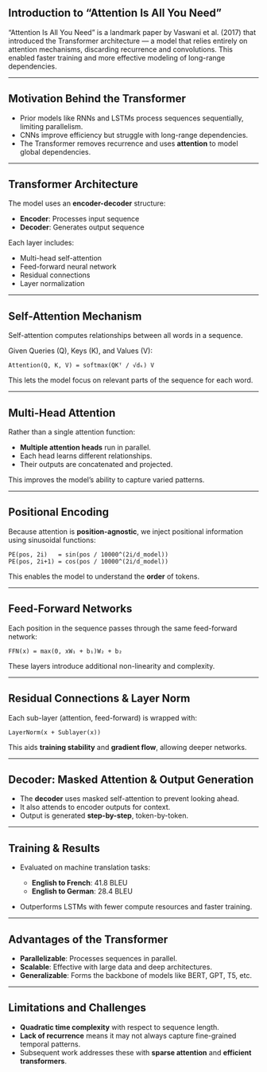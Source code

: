 ## Introduction to “Attention Is All You Need”

“Attention Is All You Need” is a landmark paper by Vaswani et al. (2017) that introduced the Transformer architecture — a model that relies entirely on attention mechanisms, discarding recurrence and convolutions. This enabled faster training and more effective modeling of long-range dependencies.

---

## Motivation Behind the Transformer

* Prior models like RNNs and LSTMs process sequences sequentially, limiting parallelism.
* CNNs improve efficiency but struggle with long-range dependencies.
* The Transformer removes recurrence and uses **attention** to model global dependencies.

---

## Transformer Architecture

The model uses an **encoder-decoder** structure:

* **Encoder**: Processes input sequence
* **Decoder**: Generates output sequence

Each layer includes:

* Multi-head self-attention
* Feed-forward neural network
* Residual connections
* Layer normalization

---

## Self-Attention Mechanism

Self-attention computes relationships between all words in a sequence.

Given Queries (Q), Keys (K), and Values (V):

```
Attention(Q, K, V) = softmax(QKᵀ / √dₖ) V
```

This lets the model focus on relevant parts of the sequence for each word.

---

## Multi-Head Attention

Rather than a single attention function:

* **Multiple attention heads** run in parallel.
* Each head learns different relationships.
* Their outputs are concatenated and projected.

This improves the model’s ability to capture varied patterns.

---

## Positional Encoding

Because attention is **position-agnostic**, we inject positional information using sinusoidal functions:

```
PE(pos, 2i)   = sin(pos / 10000^(2i/d_model))
PE(pos, 2i+1) = cos(pos / 10000^(2i/d_model))
```

This enables the model to understand the **order** of tokens.

---

## Feed-Forward Networks

Each position in the sequence passes through the same feed-forward network:

```
FFN(x) = max(0, xW₁ + b₁)W₂ + b₂
```

These layers introduce additional non-linearity and complexity.

---

## Residual Connections & Layer Norm

Each sub-layer (attention, feed-forward) is wrapped with:

```
LayerNorm(x + Sublayer(x))
```

This aids **training stability** and **gradient flow**, allowing deeper networks.

---

## Decoder: Masked Attention & Output Generation

* The **decoder** uses masked self-attention to prevent looking ahead.
* It also attends to encoder outputs for context.
* Output is generated **step-by-step**, token-by-token.

---

## Training & Results

* Evaluated on machine translation tasks:

  * **English to French**: 41.8 BLEU
  * **English to German**: 28.4 BLEU
* Outperforms LSTMs with fewer compute resources and faster training.

---

## Advantages of the Transformer

* **Parallelizable**: Processes sequences in parallel.
* **Scalable**: Effective with large data and deep architectures.
* **Generalizable**: Forms the backbone of models like BERT, GPT, T5, etc.

---

## Limitations and Challenges

* **Quadratic time complexity** with respect to sequence length.
* **Lack of recurrence** means it may not always capture fine-grained temporal patterns.
* Subsequent work addresses these with **sparse attention** and **efficient transformers**.


